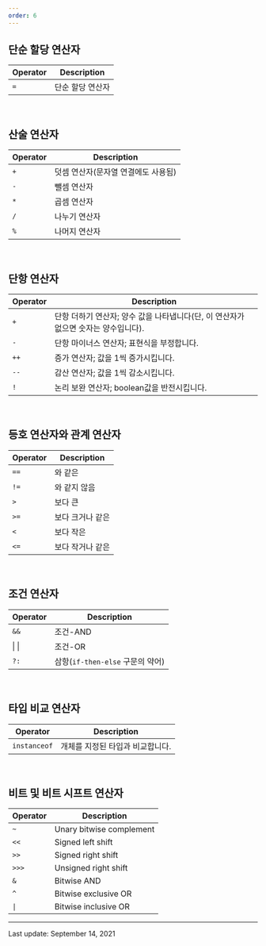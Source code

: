 ```yaml
---
order: 6
---
```

## 단순 할당 연산자

| Operator | Description |
| -------- | ----------- |
| `=`      | 단순 할당 연산자   |

 

## 산술 연산자

| Operator | Description          |
| -------- | -------------------- |
| `+`      | 덧셈 연산자(문자열 연결에도 사용됨) |
| `-`      | 뺄셈 연산자               |
| `*`      | 곱셈 연산자               |
| `/`      | 나누기 연산자              |
| `%`      | 나머지 연산자              |

 

## 단항 연산자

| Operator | Description                                       |
| -------- | ------------------------------------------------- |
| `+`      | 단항 더하기 연산자; 양수 값을 나타냅니다(단, 이 연산자가 없으면 숫자는 양수입니다). |
| `-`      | 단항 마이너스 연산자; 표현식을 부정합니다.                          |
| `++`     | 증가 연산자; 값을 1씩 증가시킵니다.                             |
| `--`     | 감산 연산자; 값을 1씩 감소시킵니다.                             |
| `!`      | 논리 보완 연산자; boolean값을 반전시킵니다.                      |

 

## 등호 연산자와 관계 연산자

| Operator | Description |
| -------- | ----------- |
| `==`     | 와 같은        |
| `!=`     | 와 같지 않음     |
| `>`      | 보다 큰        |
| `>=`     | 보다 크거나 같은   |
| `<`      | 보다 작은       |
| `<=`     | 보다 작거나 같은   |

 

## 조건 연산자

| Operator | Description               |
| -------- | ------------------------- |
| `&&`     | 조건-AND                    |
| \| \|    | 조건-OR                     |
| `?:`     | 삼항(`if-then-else` 구문의 약어) |

 

## 타입 비교 연산자

| Operator     | Description        |
| ------------ | ------------------ |
| `instanceof` | 개체를 지정된 타입과 비교합니다. |

 

## 비트 및 비트 시프트 연산자

| Operator | Description              |
| -------- | ------------------------ |
| `~`      | Unary bitwise complement |
| `<<`     | Signed left shift        |
| `>>`     | Signed right shift       |
| `>>>`    | Unsigned right shift     |
| `&`      | Bitwise AND              |
| `^`      | Bitwise exclusive OR     |
| `\|`     | Bitwise inclusive OR     |

---
Last update: September 14, 2021